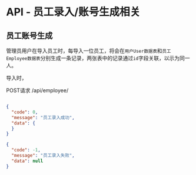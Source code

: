 # API - 员工录入/账号生成相关

## 员工账号生成
管理员用户在导入员工时，每导入一位员工，将会在```用户User数据表```和```员工Employee数据表```分别生成一条记录，两张表中的记录通过```id```字段关联，以示为同一人。

导入时，

POST请求 /api/employee/
```yaml

```
```json
{
  "code": 0,
  "message": "员工录入成功",
  "data": {
  }
}
```
```json
{
  "code": -1,
  "message": "员工录入失败",
  "data": null
}
```
